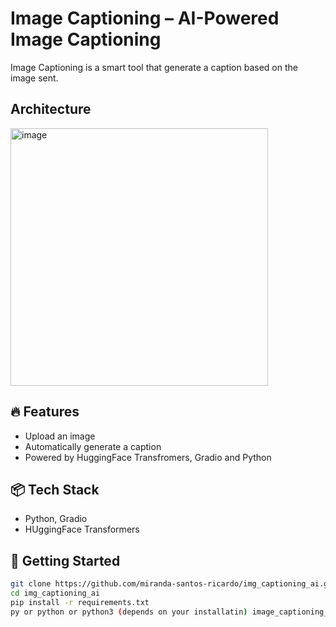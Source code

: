 # Image Captioning – AI-Powered Image Captioning 

Image Captioning is a smart tool that generate a caption based on the image sent.

## Architecture

<img width="412" alt="image" src="https://github.com/user-attachments/assets/d8101e6e-3098-474b-a2b5-1cee1d7699b4" />



## 🔥 Features
- Upload an image
- Automatically generate a caption
- Powered by HuggingFace Transfromers, Gradio and Python

## 📦 Tech Stack
- Python, Gradio
- HUggingFace Transformers

## 🚀 Getting Started

```bash
git clone https://github.com/miranda-santos-ricardo/img_captioning_ai.git
cd img_captioning_ai
pip install -r requirements.txt 
py or python or python3 (depends on your installatin) image_captioning_app.py
